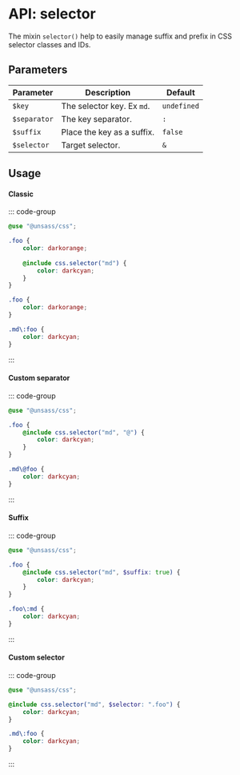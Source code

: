 # API: selector

The mixin `selector()` help to easily manage suffix and prefix in CSS selector classes and IDs.

## Parameters

| Parameter    | Description                | Default     |
|--------------|----------------------------|-------------|
| `$key`       | The selector key. Ex `md`. | `undefined` |
| `$separator` | The key separator.         | `:`         |
| `$suffix`    | Place the key as a suffix. | `false`     |
| `$selector`  | Target selector.           | `&`         |

## Usage

#### Classic

::: code-group
```scss
@use "@unsass/css";

.foo {
    color: darkorange;
    
    @include css.selector("md") {
        color: darkcyan;
    }
}
```

```css
.foo {
    color: darkorange;
}

.md\:foo {
    color: darkcyan;
}
```
:::

#### Custom separator

::: code-group
```scss
@use "@unsass/css";

.foo {
    @include css.selector("md", "@") {
        color: darkcyan;
    }
}
```

```css
.md\@foo {
    color: darkcyan;
}
```
:::

#### Suffix

::: code-group
```scss
@use "@unsass/css";

.foo {
    @include css.selector("md", $suffix: true) {
        color: darkcyan;
    }
}
```

```css
.foo\:md {
    color: darkcyan;
}
```
:::

#### Custom selector 

::: code-group
```scss
@use "@unsass/css";

@include css.selector("md", $selector: ".foo") {
    color: darkcyan;
}
```

```css
.md\:foo {
    color: darkcyan;
}
```
:::
